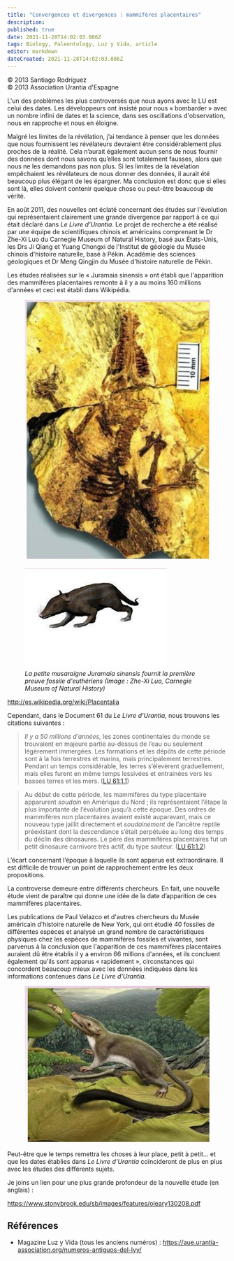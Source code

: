 ```yaml
---
title: "Convergences et divergences : mammifères placentaires"
description: 
published: true
date: 2021-11-28T14:02:03.086Z
tags: Biology, Paleontology, Luz y Vida, article
editor: markdown
dateCreated: 2021-11-28T14:02:03.086Z
---
```


<p class="v-card v-sheet theme--light gray lighten-3 px-2">© 2013 Santiago Rodríguez<br>© 2013 Association Urantia d'Espagne</p>


L'un des problèmes les plus controversés que nous ayons avec le LU est celui des dates. Les développeurs ont insisté pour nous « bombarder » avec un nombre infini de dates et la science, dans ses oscillations d'observation, nous en rapproche et nous en éloigne.

Malgré les limites de la révélation, j’ai tendance à penser que les données que nous fournissent les révélateurs devraient être considérablement plus proches de la réalité. Cela n’aurait également aucun sens de nous fournir des données dont nous savons qu’elles sont totalement fausses, alors que nous ne les demandons pas non plus. Si les limites de la révélation empêchaient les révélateurs de nous donner des données, il aurait été beaucoup plus élégant de les épargner. Ma conclusion est donc que si elles sont là, elles doivent contenir quelque chose ou peut-être beaucoup de vérité.

En août 2011, des nouvelles ont éclaté concernant des études sur l'évolution qui représentaient clairement une grande divergence par rapport à ce qui était déclaré dans _Le Livre d'Urantia_. Le projet de recherche a été réalisé par une équipe de scientifiques chinois et américains comprenant le Dr Zhe-Xi Luo du Carnegie Museum of Natural History, basé aux États-Unis, les Drs Ji Qiang et Yuang Chongxi de l'Institut de géologie du Musée chinois d'histoire naturelle, basé à Pékin. Académie des sciences géologiques et Dr Meng Qingjin du Musée d'histoire naturelle de Pékin.

Les études réalisées sur le « Juramaia sinensis » ont établi que l'apparition des mammifères placentaires remonte à il y a au moins 160 millions d'années et ceci est établi dans Wikipédia.

<figure id="Figure_1" class="image urantiapedia">
<img src="/image/article/Luz_y_Vida/LyV34/08.jpg">
</figure>

<figure id="Figure_2" class="image urantiapedia">
<img src="/image/article/Luz_y_Vida/LyV34/08b.jpg">
<figcaption><em>La petite musaraigne Juramaia sinensis fournit la première preuve fossile d'euthériens (Image : Zhe-Xi Luo, Carnegie Museum of Natural History)</em></figcaption>
</figure>

http://es.wikipedia.org/wiki/Placentalia

Cependant, dans le Document 61 du _Le Livre d'Urantia_, nous trouvons les citations suivantes :

> *Il y a 50 millions d’années,* les zones continentales du monde se trouvaient en majeure partie au-dessus de l’eau ou seulement légèrement immergées. Les formations et les dépôts de cette période sont à la fois terrestres et marins, mais principalement terrestres. Pendant un temps considérable, les terres s’élevèrent graduellement, mais elles furent en même temps lessivées et entrainées vers les basses terres et les mers. ([LU 61:1.1](/fr/The_Urantia_Book/61#p1_1))

> Au début de cette période, les mammifères du type placentaire apparurent *soudain* en Amérique du Nord ; ils représentaient l’étape la plus importante de l’évolution jusqu’à cette époque. Des ordres de mammifères non placentaires avaient existé auparavant, mais ce nouveau type jaillit directement et *soudainement* de l’ancêtre reptile préexistant dont la descendance s’était perpétuée au long des temps du déclin des dinosaures. Le père des mammifères placentaires fut un petit dinosaure carnivore très actif, du type sauteur. ([LU 61:1.2](/fr/The_Urantia_Book/61#p1_2))

L’écart concernant l’époque à laquelle ils sont apparus est extraordinaire. Il est difficile de trouver un point de rapprochement entre les deux propositions.

La controverse demeure entre différents chercheurs. En fait, une nouvelle étude vient de paraître qui donne une idée de la date d’apparition de ces mammifères placentaires.

Les publications de Paul Velazco et d'autres chercheurs du Musée américain d'histoire naturelle de New York, qui ont étudié 40 fossiles de différentes espèces et analysé un grand nombre de caractéristiques physiques chez les espèces de mammifères fossiles et vivantes, sont parvenus à la conclusion que l'apparition de ces mammifères placentaires auraient dû être établis il y a environ 66 millions d'années, et ils concluent également qu'ils sont apparus « rapidement », circonstances qui concordent beaucoup mieux avec les données indiquées dans les informations contenues dans _Le Livre d'Urantia_.

<figure id="Figure_3" class="image urantiapedia">
<img src="/image/article/Luz_y_Vida/LyV34/09.jpg">
</figure>

Peut-être que le temps remettra les choses à leur place, petit à petit... et que les dates établies dans _Le Livre d'Urantia_ coïncideront de plus en plus avec les études des différents sujets.

Je joins un lien pour une plus grande profondeur de la nouvelle étude (en anglais) :

https://www.stonybrook.edu/sb/images/features/oleary130208.pdf

## Références

- Magazine Luz y Vida (tous les anciens numéros) : https://aue.urantia-association.org/numeros-antiguos-del-lyv/


